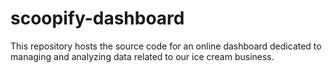 # scoopify-dashboard
This repository hosts the source code for an online dashboard dedicated to managing and analyzing data related to our ice cream business.
